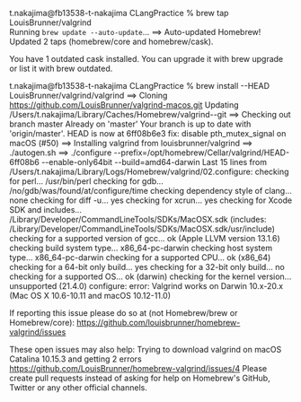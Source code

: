 t.nakajima@fb13538-t-nakajima CLangPractice % brew tap LouisBrunner/valgrind                    
Running `brew update --auto-update`...
==> Auto-updated Homebrew!
Updated 2 taps (homebrew/core and homebrew/cask).

You have 1 outdated cask installed.
You can upgrade it with brew upgrade
or list it with brew outdated.

t.nakajima@fb13538-t-nakajima CLangPractice % brew install --HEAD LouisBrunner/valgrind/valgrind
==> Cloning https://github.com/LouisBrunner/valgrind-macos.git
Updating /Users/t.nakajima/Library/Caches/Homebrew/valgrind--git
==> Checking out branch master
Already on 'master'
Your branch is up to date with 'origin/master'.
HEAD is now at 6ff08b6e3 fix: disable pth_mutex_signal on macOS (#50)
==> Installing valgrind from louisbrunner/valgrind
==> ./autogen.sh
==> ./configure --prefix=/opt/homebrew/Cellar/valgrind/HEAD-6ff08b6 --enable-only64bit --build=amd64-darwin
Last 15 lines from /Users/t.nakajima/Library/Logs/Homebrew/valgrind/02.configure:
checking for perl... /usr/bin/perl
checking for gdb... /no/gdb/was/found/at/configure/time
checking dependency style of clang... none
checking for diff -u... yes
checking for xcrun... yes
checking for Xcode SDK and includes... /Library/Developer/CommandLineTools/SDKs/MacOSX.sdk (includes: /Library/Developer/CommandLineTools/SDKs/MacOSX.sdk/usr/include)
checking for a supported version of gcc... ok (Apple LLVM version 13.1.6)
checking build system type... x86_64-pc-darwin
checking host system type... x86_64-pc-darwin
checking for a supported CPU... ok (x86_64)
checking for a 64-bit only build... yes
checking for a 32-bit only build... no
checking for a supported OS... ok (darwin)
checking for the kernel version... unsupported (21.4.0)
configure: error: Valgrind works on Darwin 10.x-20.x (Mac OS X 10.6-10.11 and macOS 10.12-11.0)

If reporting this issue please do so at (not Homebrew/brew or Homebrew/core):
  https://github.com/louisbrunner/homebrew-valgrind/issues

These open issues may also help:
Trying to download valgrind on macOS Catalina 10.15.3 and getting 2 errors https://github.com/LouisBrunner/homebrew-valgrind/issues/4
Please create pull requests instead of asking for help on Homebrew's GitHub,
Twitter or any other official channels.